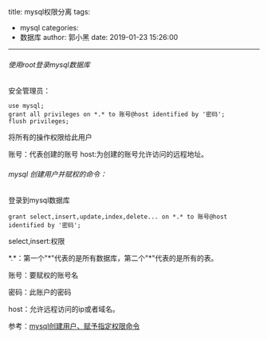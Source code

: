title: mysql权限分离
tags:
  - mysql
categories:
  - 数据库
author: 郭小黑
date: 2019-01-23 15:26:00
---

###### 使用root登录mysql数据库

安全管理员：

    use mysql;
    grant all privileges on *.* to 账号@host identified by '密码';
    flush privileges;
    
    
将所有的操作权限给此用户

账号：代表创建的账号
host:为创建的账号允许访问的远程地址。

<!--more-->

###### mysql 创建用户并赋权的命令：

登录到mysql数据库

    grant select,insert,update,index,delete... on *.* to 账号@host identified by '密码';
    
select,insert:权限


\*.\*：第一个"\*"代表的是所有数据库，第二个"\*"代表的是所有的表。

账号：要赋权的账号名

密码：此账户的密码

host：允许远程访问的ip或者域名。


参考：[mysql创建用户、赋予指定权限命令](https://www.2cto.com/database/201709/686796.html)

      
